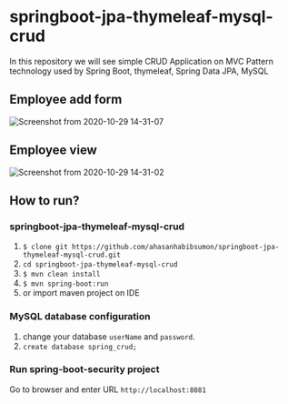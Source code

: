 # springboot-jpa-thymeleaf-mysql-crud
In this repository we will see simple CRUD Application on MVC Pattern technology used by Spring Boot, thymeleaf, Spring Data JPA, MySQL

##
## Employee add form
![Screenshot from 2020-10-29 14-31-07](https://user-images.githubusercontent.com/31319842/97544738-39f4ef00-19f4-11eb-810e-b42eb0172734.png)

##
## Employee view
![Screenshot from 2020-10-29 14-31-02](https://user-images.githubusercontent.com/31319842/97544746-3c574900-19f4-11eb-8294-a3eb5e0e0d85.png)


## How to run?

### springboot-jpa-thymeleaf-mysql-crud
1. `$ clone git https://github.com/ahasanhabibsumon/springboot-jpa-thymeleaf-mysql-crud.git`
2. `cd springboot-jpa-thymeleaf-mysql-crud`
3. `$ mvn clean install`
4. `$ mvn spring-boot:run` 
5. or import maven project on IDE 

### MySQL database configuration
1. change your database `userName` and `password`.
2. `create database spring_crud;`

### Run spring-boot-security project
Go to browser and enter URL `http://localhost:8081`
